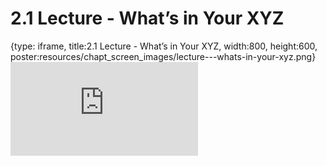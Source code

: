 # 2.1 Lecture - What’s in Your XYZ
 
{type: iframe, title:2.1 Lecture - What’s in Your XYZ, width:800, height:600, poster:resources/chapt_screen_images/lecture---whats-in-your-xyz.png}
![](https://vgaysin1.github.io/CURE-MicrobialMysteries-test/lecture---whats-in-your-xyz.html)
 

 
